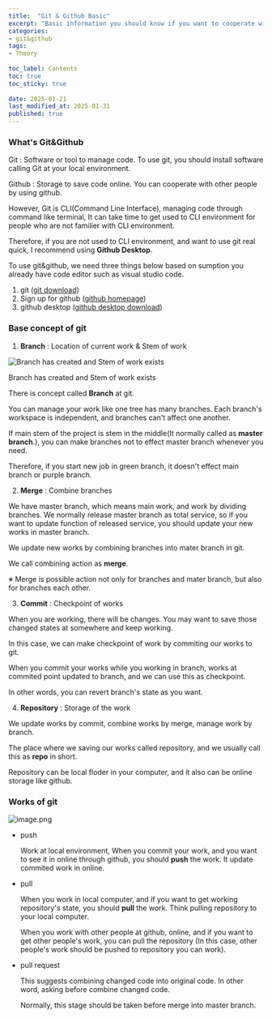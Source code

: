 ```yaml
---
title:  "Git & Github Basic"
excerpt: "Basic information you should know if you want to cooperate with co-workers"
categories: 
- git&github
tags:
- Theory
 
toc_label: Contents
toc: true
toc_sticky: true
 
date: 2025-01-21
last_modified_at: 2025-01-31
published: true
---
```


### What's Git&Github

Git : Software or tool to manage code. To use git, you should install software calling Git at your local environment.

Github : Storage to save code online. You can cooperate with other people by using github. 

However, Git is CLI(Command Line Interface), managing code through command like terminal, It can take time to get used to CLI environment for people who are not familier with CLI environment.

Therefore, if you are not used to CLI environment, and want to use git real quick, I recommend using **Github Desktop**.

To use git&github, we need three things below based on sumption you already have code editor such as visual studio code.

1. git ([git download](https://git-scm.com/downloads))
2. Sign up for github ([github homepage](https://github.com/github))
3. github desktop ([github desktop download](https://desktop.github.com/))

### Base concept of git 

1. **Branch** : Location of current work & Stem of work

![Branch has created and Stem of work exists ](https://prod-files-secure.s3.us-west-2.amazonaws.com/8a656925-fc0e-4de1-9947-61a6517e8bb1/b1a63d6c-f42d-4510-8cea-b31d72fd206d/image.png)

Branch has created and Stem of work exists 

There is concept called **Branch** at git.

You can manage your work like one tree has many branches. Each branch's workspace is independent, and branches can't affect one another.

If main stem of the project is stem in the middle(It normally called as **master branch**.), you can make branches not to effect master branch whenever you need. 

Therefore, if you start new job in green branch, it doesn't effect main branch or purple branch. 


2. **Merge** : Combine branches  

We have master branch, which means main work, and work by dividing branches. We normally release master branch as total service, so if you want to update function of released service, you should update your new works in master branch.

We update new works by combining branches into mater branch in git.

We call combining action as **merge**. 

※ Merge is possible action not only for branches and mater branch, but also for branches each other.

3. **Commit** : Checkpoint of works  

When you are working, there will be changes. You may want to save those changed states at somewhere and keep working.

In this case, we can make checkpoint of work by commiting our works to git.

When you commit your works while you working in branch, works at commited point updated to branch, and we can use this as checkpoint. 

In other words, you can revert branch's state as you want.

4. **Repository** : Storage of the work 

We update works by commit, combine works by merge, manage work by branch.

The place where we saving our works called repository, and we usually call this as **repo** in short.

Repository can be local floder in your computer, and it also can be online storage like github.

### Works of git 

![image.png](https://prod-files-secure.s3.us-west-2.amazonaws.com/8a656925-fc0e-4de1-9947-61a6517e8bb1/abe2631e-d382-4925-87f1-499defb88654/image.png)

- push
    
    Work at local environment, When you commit your work, and you want to see it in online through github, you should **push** the work. It update commited work in online.
    
- pull
    
    When you work in local computer, and if you want to get working repository's state, you should **pull** the work. Think pulling repository to your local computer.
    
    When you work with other people at github, online, and if you want to get other people's work, you can pull the repository (In this case, other people's work should be pushed to repository you can work).
    
- pull request
    
    This suggests combining changed code into original code. In other word, asking before combine changed code.
    
    Normally, this stage should be taken before merge into master branch.
